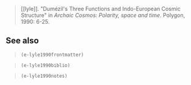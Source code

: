 > [[lyle]]. "Dumézil's Three Functions and Indo-European Cosmic Structure" in *Archaic Cosmos: Polarity, space and time*. Polygon, 1990: 6-25.
## See also
> `(e-lyle1990frontmatter)`

> `(e-lyle1990biblio)`

> `(e-lyle1990notes)`